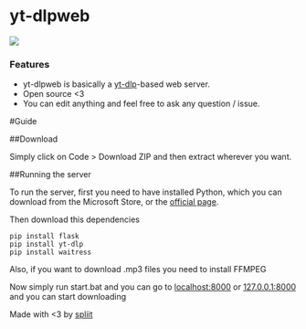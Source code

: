 # yt-dlpweb

![](https://repository-images.githubusercontent.com/307260205/b6a8d716-9c7b-40ec-bc44-6422d8b741a0)

### Features

- yt-dlpweb is basically a [yt-dlp](https://github.com/yt-dlp/yt-dlp "yt-dlp source code")-based web server.
- Open source <3
- You can edit anything and feel free to ask any question / issue.

#Guide

##Download

Simply click on Code > Download ZIP and then extract wherever you want.

##Running the server

To run the server, first you need to have installed Python, which you can download from the Microsoft Store, or the [official page](https://www.python.org/downloads/).

Then download this dependencies

    pip install flask
    pip install yt-dlp
	pip install waitress
    

Also, if you want to download .mp3 files you need to install FFMPEG


Now simply run start.bat and you can go to [localhost:8000](localhost:8000) or [127.0.0.1:8000](127.0.0.1:8000) and you can start downloading



Made with <3 by [spliit](https://github.com/spliitbtw)
